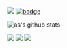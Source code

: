 ![](https://komarev.com/ghpvc/?username=shiho-aoki&color=blue)
[![badge](https://img.shields.io/badge/build-passing-blue)](https://shiho-aoki.github.io)

<!-- [![Github](https://img.shields.io/github/followers/shiho-aoki?label=Follow&style=social)](https://github.com/shiho-aoki)
-->

<!-- ![Top Languages Card (Compact layout)](https://github-readme-stats.vercel.app/api/top-langs/?username=shiho-aoki&count_private=true&hide=jupyter%20notebook,html,CSS,Makefile&theme=dark&langs_count=11) -->

![as's github stats](https://github-readme-stats.vercel.app/api?username=shiho-aoki&count_private=true&show_icons=true&theme=dark#gh-dark-mode-only)

![](http://github-profile-summary-cards.vercel.app/api/cards/profile-details?username=shiho-aoki&theme=github_dark)
![](http://github-profile-summary-cards.vercel.app/api/cards/most-commit-language?username=shiho-aoki&theme=github_dark)
![](http://github-profile-summary-cards.vercel.app/api/cards/productive-time?username=shiho-aoki&theme=github_dark&utcOffset=9)
